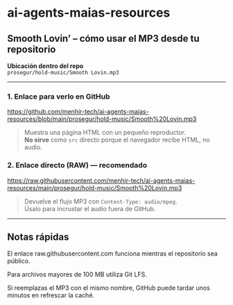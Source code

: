 # ai-agents-maias-resources

## Smooth Lovin’ – cómo usar el MP3 desde tu repositorio

**Ubicación dentro del repo**  
`prosegur/hold-music/Smooth Lovin.mp3`

---

### 1. Enlace para verlo en GitHub  
https://github.com/menhir-tech/ai-agents-maias-resources/blob/main/prosegur/hold-music/Smooth%20Lovin.mp3

> Muestra una página HTML con un pequeño reproductor.  
> **No sirve** como `src` directo porque el navegador recibe HTML, no audio.

### 2. Enlace directo (RAW) — recomendado  
https://raw.githubusercontent.com/menhir-tech/ai-agents-maias-resources/main/prosegur/hold-music/Smooth%20Lovin.mp3

> Devuelve el flujo MP3 con `Content-Type: audio/mpeg`.  
> Úsalo para incrustar el audio fuera de GitHub.

---

## Notas rápidas
El enlace raw.githubusercontent.com funciona mientras el repositorio sea público.

Para archivos mayores de 100 MB utiliza Git LFS.

Si reemplazas el MP3 con el mismo nombre, GitHub puede tardar unos minutos en refrescar la caché.